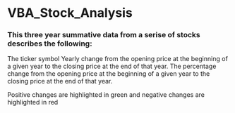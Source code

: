 # VBA_Stock_Analysis

### This three year summative data from a serise of stocks describes the following:

The ticker symbol
Yearly change from the opening price at the beginning of a given year to the closing price at the end of that year.
The percentage change from the opening price at the beginning of a given year to the closing price at the end of that year.

Positive changes are highlighted in green and negative changes are highlighted in red